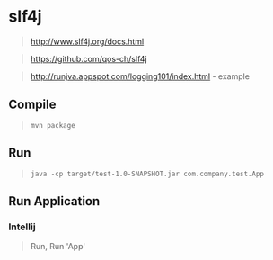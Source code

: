 # slf4j

> http://www.slf4j.org/docs.html

> https://github.com/qos-ch/slf4j

> http://runjva.appspot.com/logging101/index.html - example

## Compile

> `mvn package`

## Run

> `java -cp target/test-1.0-SNAPSHOT.jar com.company.test.App`

## Run Application

### Intellij

> Run, Run 'App'
